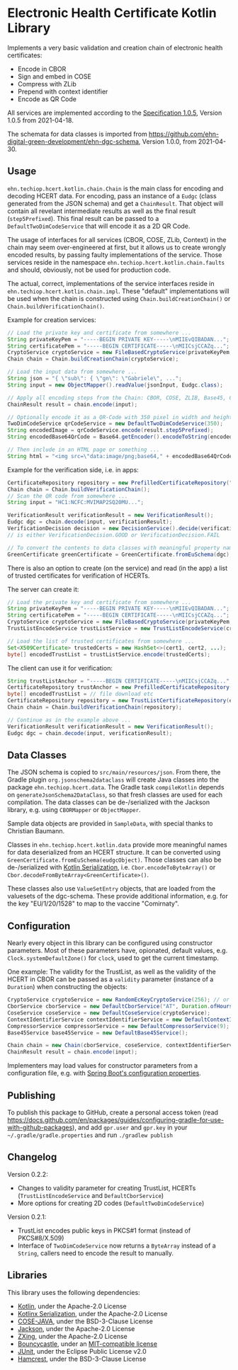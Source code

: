 # Electronic Health Certificate Kotlin Library

Implements a very basic validation and creation chain of electronic health certificates:
 - Encode in CBOR
 - Sign and embed in COSE
 - Compress with ZLib
 - Prepend with context identifier
 - Encode as QR Code

All services are implemented according to the [Specification 1.0.5](https://github.com/ehn-digital-green-development/hcert-spec), Version 1.0.5 from 2021-04-18.

The schemata for data classes is imported from <https://github.com/ehn-digital-green-development/ehn-dgc-schema>, Version 1.0.0, from 2021-04-30.

## Usage

`ehn.techiop.hcert.kotlin.chain.Chain` is the main class for encoding and decoding HCERT data. For encoding, pass an instance of a `Eudgc` (class generated from the JSON schema) and get a `ChainResult`. That object will contain all revelant intermediate results as well as the final result (`step5Prefixed`). This final result can be passed to a `DefaultTwoDimCodeService` that will encode it as a 2D QR Code.

The usage of interfaces for all services (CBOR, COSE, ZLib, Context) in the chain may seem over-engineered at first, but it allows us to create wrongly encoded results, by passing faulty implementations of the service. Those services reside in the namespace `ehn.techiop.hcert.kotlin.chain.faults` and should, obviously, not be used for production code.

The actual, correct, implementations of the service interfaces reside in `ehn.techiop.hcert.kotlin.chain.impl`. These "default" implementations will be used when the chain is constructed using `Chain.buildCreationChain()` or `Chain.buildVerificationChain()`.


Example for creation services:

```Java
// Load the private key and certificate from somewhere ...
String privateKeyPem = "-----BEGIN PRIVATE KEY-----\nMIIEvQIBADAN...";
String certificatePem = "-----BEGIN CERTIFICATE-----\nMIICsjCCAZq...";
CryptoService cryptoService = new FileBasedCryptoService(privateKeyPem, certificatePem);
Chain chain = Chain.buildCreationChain(cryptoService);

// Load the input data from somewhere ...
String json = "{ \"sub\": { \"gn\": \"Gabriele\", ...";
String input = new ObjectMapper().readValue(jsonInput, Eudgc.class);

// Apply all encoding steps from the Chain: CBOR, COSE, ZLIB, Base45, Context
ChainResult result = chain.encode(input);

// Optionally encode it as a QR-Code with 350 pixel in width and height
TwoDimCodeService qrCodeService = new DefaultTwoDimCodeService(350);
String encodedImage = qrCodeService.encode(result.step5Prefixed);
String encodedBase64QrCode = Base64.getEncoder().encodeToString(encodedImage);

// Then include in an HTML page or something ...
String html = "<img src=\"data:image/png;base64," + encodedBase64QrCode + "\" />";
```

Example for the verification side, i.e. in apps:

```Java
CertificateRepository repository = new PrefilledCertificateRepository("-----BEGIN CERTIFICATE-----\nMIICsjCCAZq...");
Chain chain = Chain.buildVerificationChain();
// Scan the QR code from somewhere ...
String input = "HC1:NCFC:MVIMAP2SQ20MU...";

VerificationResult verificationResult = new VerificationResult();
Eudgc dgc = chain.decode(input, verificationResult);
VerificationDecision decision = new DecisionService().decide(verificationResult);
// is either VerificationDecision.GOOD or VerificationDecision.FAIL

// To convert the contents to data classes with meaningful property names:
GreenCertificate greenCertificate = GreenCertificate.fromEuSchema(dgc);
```

There is also an option to create (on the service) and read (in the app) a list of trusted certificates for verification of HCERTs.

The server can create it:
```Java
// Load the private key and certificate from somewhere ...
String privateKeyPem = "-----BEGIN PRIVATE KEY-----\nMIIEvQIBADAN...";
String certificatePem = "-----BEGIN CERTIFICATE-----\nMIICsjCCAZq...";
CryptoService cryptoService = new FileBasedCryptoService(privateKeyPem, certificatePem);
TrustListEncodeService trustListService = new TrustListEncodeService(cryptoService);

// Load the list of trusted certificates from somewhere ...
Set<X509Certificate> trustedCerts = new HashSet<>(cert1, cert2, ...);
byte[] encodedTrustList = trustListService.encode(trustedCerts);
```

The client can use it for verification:
```Java
String trustListAnchor = "-----BEGIN CERTIFICATE-----\nMIICsjCCAZq...";
CertificateRepository trustAnchor = new PrefilledCertificateRepository(trustListAnchor);
byte[] encodedTrustList = // file download etc
CertificateRepository repository = new TrustListCertificateRepository(encodedTrustList, trustAnchor);
Chain chain = Chain.buildVerificationChain(repository);

// Continue as in the example above ...
VerificationResult verificationResult = new VerificationResult();
Eudgc dgc = chain.decode(input, verificationResult);
```

## Data Classes

The JSON schema is copied to `src/main/resources/json`. From there, the Gradle plugin `org.jsonschema2dataclass` will create Java classes into the package `ehn.techiop.hcert.data`. The Gradle task `compileKotlin` depends on `generateJsonSchema2DataClass`, so that fresh classes are used for each compilation. The data classes can be de-/serialized with the Jackson library, e.g. using `CBORMapper` or `ObjectMapper`.

Sample data objects are provided in `SampleData`, with special thanks to Christian Baumann.

Classes in `ehn.techiop.hcert.kotlin.data` provide more meaningful names for data deserialized from an HCERT structure. It can be converted using `GreenCertificate.fromEuSchema(eudgcObject)`. Those classes can also be de-/serialized with [Kotlin Serialization](https://github.com/Kotlin/kotlinx.serialization), i.e. `Cbor.encodeToByteArray()` or `Cbor.decodeFromByteArray<GreenCertificate>()`.

These classes also use `ValueSetEntry` objects, that are loaded from the valuesets of the dgc-schema. These provide additional information, e.g. for the key "EU/1/20/1528" to map to the vaccine "Comirnaty".

## Configuration

Nearly every object in this library can be configured using constructor parameters. Most of these parameters have, opionated, default values, e.g. `Clock.systemDefaultZone()` for `clock`, used to get the current timestamp.

One example: The validity for the TrustList, as well as the validity of the HCERT in CBOR can be passed as a `validity` parameter (instance of a `Duration`) when constructing the objects:

```Java
CryptoService cryptoService = new RandomEcKeyCryptoService(256); // or some fixed key crypto service
CborService cborService = new DefaultCborService("AT", Duration.ofHours(24)); // validity for HCERT content
CoseService coseService = new DefaultCoseService(cryptoService);
ContextIdentifierService contextIdentifierService = new DefaultContextIdentifierService("HC1:");
CompressorService compressorService = new DefaultCompressorService(9); // level of compression
Base45Service base45Service = new DefaultBase45Service();

Chain chain = new Chain(cborService, coseService, contextIdentifierService, compressorService, base45Service);
ChainResult result = chain.encode(input);
```

Implementers may load values for constructor parameters from a configuration file, e.g. with [Spring Boot's configuration properties](https://docs.spring.io/spring-boot/docs/current/reference/html/spring-boot-features.html#boot-features-external-config).

## Publishing

To publish this package to GitHub, create a personal access token (read <https://docs.github.com/en/packages/guides/configuring-gradle-for-use-with-github-packages>), and add `gpr.user` and `gpr.key` in your `~/.gradle/gradle.properties` and run `./gradlew publish`

## Changelog

Version 0.2.2:
 - Changes to validity parameter for creating TrustList, HCERTs (`TrustListEncodeService` and `DefaultCborService`)
 - More options for creating 2D codes (`DefaultTwoDimCodeService`)

Version 0.2.1:
 - TrustList encodes public keys in PKCS#1 format (instead of PKCS#8/X.509)
 - Interface of `TwoDimCodeService` now returns a `ByteArray` instead of a `String`, callers need to encode the result to manually.

## Libraries

This library uses the following dependencies:
 - [Kotlin](https://github.com/JetBrains/kotlin), under the Apache-2.0 License
 - [Kotlinx Serialization](https://github.com/Kotlin/kotlinx.serialization), under the Apache-2.0 License
 - [COSE-JAVA](https://github.com/cose-wg/cose-java), under the BSD-3-Clause License
 - [Jackson](https://github.com/FasterXML/jackson-databind), under the Apache-2.0 License
 - [ZXing](https://github.com/zxing/zxing), under the Apache-2.0 License
 - [Bouncycastle](https://github.com/bcgit/bc-java), under an [MIT-compatible license](https://www.bouncycastle.org/licence.html)
 - [JUnit](https://github.com/junit-team/junit5), under the Eclipse Public License v2.0
 - [Hamcrest](https://github.com/hamcrest/JavaHamcrest), under the BSD-3-Clause License
